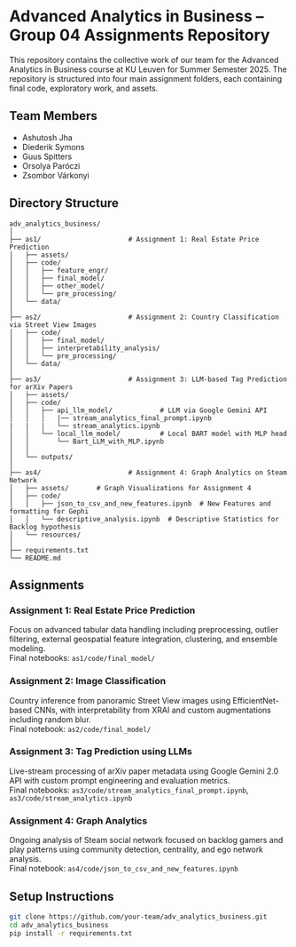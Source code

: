 # Advanced Analytics in Business – Group 04 Assignments Repository

This repository contains the collective work of our team for the Advanced Analytics in Business course at KU Leuven for Summer Semester 2025. The repository is structured into four main assignment folders, each containing final code, exploratory work, and assets.

## Team Members
- Ashutosh Jha  
- Diederik Symons  
- Guus Spitters  
- Orsolya Paróczi  
- Zsombor Várkonyi  

## Directory Structure

```
adv_analytics_business/
│
├── as1/                      # Assignment 1: Real Estate Price Prediction
│   ├── assets/
│   ├── code/
│   │   ├── feature_engr/
│   │   ├── final_model/
│   │   ├── other_model/
│   │   └── pre_processing/
│   └── data/
│
├── as2/                      # Assignment 2: Country Classification via Street View Images
│   ├── code/
│   │   ├── final_model/
│   │   ├── interpretability_analysis/
│   │   └── pre_processing/
│   └── data/
│
├── as3/                      # Assignment 3: LLM-based Tag Prediction for arXiv Papers
│   ├── assets/
│   ├── code/
│   │   ├── api_llm_model/            # LLM via Google Gemini API
│   │   │   |── stream_analytics_final_prompt.ipynb
|   |   |   └── stream_analytics.ipynb
│   │   └── local_llm_model/          # Local BART model with MLP head
│   │       └── Bart_LLM_with_MLP.ipynb
│   │   
│   └── outputs/
│
├── as4/                      # Assignment 4: Graph Analytics on Steam Network
│   ├── assets/       # Graph Visualizations for Assignment 4
│   ├── code/
│   │   ├── json_to_csv_and_new_features.ipynb  # New Features and formatting for Gephi
│   │   └── descriptive_analysis.ipynb  # Descriptive Statistics for Backlog hypothesis 
│   └── resources/
│
├── requirements.txt
└── README.md
```

## Assignments

### Assignment 1: Real Estate Price Prediction
Focus on advanced tabular data handling including preprocessing, outlier filtering, external geospatial feature integration, clustering, and ensemble modeling.  
Final notebooks: `as1/code/final_model/`

### Assignment 2: Image Classification
Country inference from panoramic Street View images using EfficientNet-based CNNs, with interpretability from XRAI and custom augmentations including random blur.  
Final notebook: `as2/code/final_model/`

### Assignment 3: Tag Prediction using LLMs
Live-stream processing of arXiv paper metadata using Google Gemini 2.0 API with custom prompt engineering and evaluation metrics.  
Final notebooks: `as3/code/stream_analytics_final_prompt.ipynb`, `as3/code/stream_analytics.ipynb`

### Assignment 4: Graph Analytics
Ongoing analysis of Steam social network focused on backlog gamers and play patterns using community detection, centrality, and ego network analysis.  
Final notebook: `as4/code/json_to_csv_and_new_features.ipynb`

## Setup Instructions

```bash
git clone https://github.com/your-team/adv_analytics_business.git
cd adv_analytics_business
pip install -r requirements.txt
```